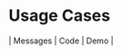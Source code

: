 Usage Cases
===================================================

<!-- 放上代码截图与本地化效果截图 -->
<!-- Big long text -->
| Messages | Code | Demo |
